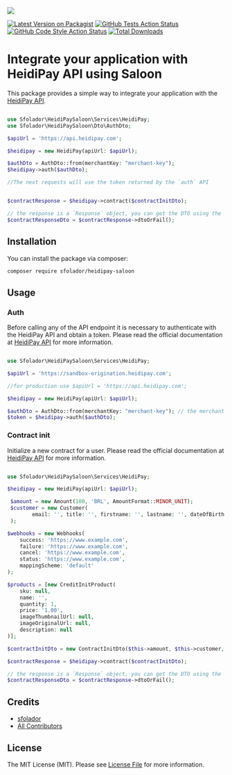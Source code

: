 <img src="https://banners.beyondco.de/HeidiPay%20-%20Saloon.png?theme=light&packageManager=composer+require&packageName=sfolador%2Fheidipay-saloon&pattern=architect&style=style_1&description=Integrate+your+application+with+HeidiPay+using+Saloon&md=1&showWatermark=1&fontSize=100px&images=shopping-cart">

[![Latest Version on Packagist](https://img.shields.io/packagist/v/sfolador/heidipay-saloon?style=flat-square)](https://packagist.org/packages/sfolador/heidipay-saloon)
[![GitHub Tests Action Status](https://img.shields.io/github/actions/workflow/status/sfolador/heidipay-saloon/run-tests.yml?branch=main&label=tests&style=flat-square)](https://github.com/sfolador/heidipay-saloon/actions?query=workflow%3Arun-tests+branch%3Amain)
[![GitHub Code Style Action Status](https://img.shields.io/github/actions/workflow/status/sfolador/heidipay-saloon/fix-php-code-style-issues.yml?branch=main&label=code%20style&style=flat-square)](https://github.com/sfolador/heidipay-saloon/actions?query=workflow%3A"Fix+PHP+code+style+issues"+branch%3Amain)
[![Total Downloads](https://img.shields.io/packagist/dt/sfolador/heidipay-saloon.svg?style=flat-square)](https://packagist.org/packages/sfolador/heidipay-saloon)

# Integrate your application with HeidiPay API using Saloon

This package provides a simple way to integrate your application with the [HeidiPay API](https://heidipay.com).


```php

use Sfolador\HeidiPaySaloon\Services\HeidiPay;
use Sfolador\HeidiPaySaloon\Dto\AuthDto;

$apiUrl = 'https://api.heidipay.com';

$heidipay = new HeidiPay(apiUrl: $apiUrl);

$authDto = AuthDto::from(merchantKey: "merchant-key");
$heidipay->auth($authDto);

//The next requests will use the token returned by the `auth` API


$contractResponse = $heidipay->contract($contractInitDto);

// the response is a `Response` object, you can get the DTO using the `dtoOrFail` method
$contractResponseDto = $contractResponse->dtoOrFail();

```

## Installation

You can install the package via composer:

```bash
composer require sfolador/heidipay-saloon
```

## Usage

### Auth

Before calling any of the API endpoint it is necessary to authenticate with the HeidiPay API and obtain a token.
Please read the official documentation at [HeidiPay API](https://heidipay.com) for more information.

```php

use Sfolador\HeidiPaySaloon\Services\HeidiPay;

$apiUrl = 'https://sandbox-origination.heidipay.com';

//for production use $apiUrl = 'https://api.heidipay.com'; 

$heidipay = new HeidiPay(apiUrl: $apiUrl);

$authDto = AuthDto::from(merchantKey: "merchant-key"); // the merchant key is provided by HeidiPay
$token = $heidipay->auth($authDto);

```

### Contract init

Initialize a new contract for a user. Please read the official documentation at [HeidiPay API](https://heidipay.com) for more information.

```php

use Sfolador\HeidiPaySaloon\Services\HeidiPay;

$heidipay = new HeidiPay(apiUrl: $apiUrl);

 $amount = new Amount(100, 'BRL', AmountFormat::MINOR_UNIT);
 $customer = new Customer(
        email: '', title: '', firstname: '', lastname: '', dateOfBirth: '', contactNumber: '', companyName: '', residence: ''
 );

$webhooks = new Webhooks(
    success: 'https://www.example.com',
    failure: 'https://www.example.com',
    cancel: 'https://www.example.com',
    status: 'https://www.example.com',
    mappingScheme: 'default'
);

$products = [new CreditInitProduct(
    sku: null,
    name: '',
    quantity: 1,
    price: '1.00',
    imageThumbnailUrl: null,
    imageOriginalUrl: null,
    description: null
)];

$contractInitDto = new ContractInitDto($this->amount, $this->customer, $this->webhooks, $this->products);

$contractResponse = $heidipay->contract($contractInitDto);

// the response is a `Response` object, you can get the DTO using the `dtoOrFail` method
$contractResponseDto = $contractResponse->dtoOrFail();

```


## Credits

- [sfolador](https://github.com/sfolador)
- [All Contributors](../../contributors)

## License

The MIT License (MIT). Please see [License File](LICENSE.md) for more information.



